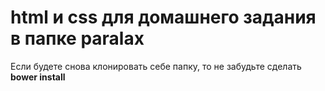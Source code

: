 <h1>html и css для домашнего задания в папке paralax</h1>

Если будете снова клонировать себе папку, то не забудьте сделать <b>bower install</b>



